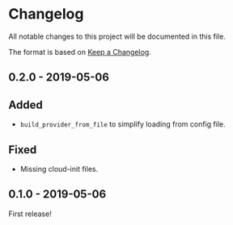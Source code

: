 # Changelog

All notable changes to this project will be documented in this file.

The format is based on [Keep a Changelog](http://keepachangelog.com/).


0.2.0 - 2019-05-06
------------------

## Added
- `build_provider_from_file` to simplify loading from config file.

## Fixed
- Missing cloud-init files.


0.1.0 - 2019-05-06
------------------

First release!
